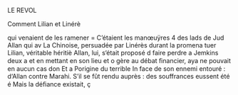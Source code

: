 LE REVOL

Comment Lilian et Linérè

qui venaient de les ramener =
C’étaient les manœuÿres 4
des lads de Jud Allan qui av
La Chinoise, persuadée par
Linérès durant la promena
tuer Lilian, véritable héritiè
Allan, lui, s‘était proposé d
faire perdre a Jemkins deux a
et en mettant en son lieu et o
gère au débat ﬁnancier, aya
ne pouvait en aucun cas don
Et a Porigine du terrible In
face de son ennemi entouré :
d‘Allan contre Marahi.
S’il se fût rendu auprès :
des souffrances eussent été é
Mais la déﬁance existait, ç

